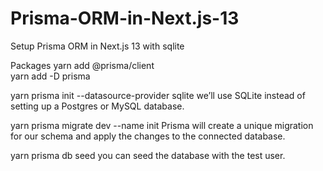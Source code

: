# Prisma-ORM-in-Next.js-13
Setup Prisma ORM in Next.js 13 with sqlite 

Packages
yarn add @prisma/client   
yarn add -D prisma

yarn prisma init --datasource-provider sqlite
we’ll use SQLite instead of setting up a Postgres or MySQL database.

yarn prisma migrate dev --name init
Prisma will create a unique migration for our schema and apply the changes to the connected database.

yarn prisma db seed
you can seed the database with the test user.

